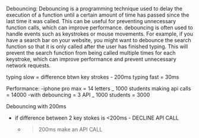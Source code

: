 Debouncing:
Debouncing is a programming technique used to delay the execution of a function until a certain amount of time has passed since the last time it was called. This can be useful for preventing unnecessary function calls, which can improve performance.
debouncing is often used to handle events such as keystrokes or mouse movements. For example, if you have a search bar on your website, you might want to debounce the search function so that it is only called after the user has finished typing.
This will prevent the search function from being called multiple times for each keystroke, which can improve performance and prevent unnecessary network requests.

typing slow = difference btwn key strokes - 200ms
typing fast = 30ms

Performance:
-iphone pro max = 14 letters _ 1000 students making api calls = 14000
-with debouncing = 3 API _ 1000 students = 3000

Debouncing with 200ms

- if difference between 2 key stokes is <200ms - DECLINE API CALL
  - > 200ms make an API CALL
